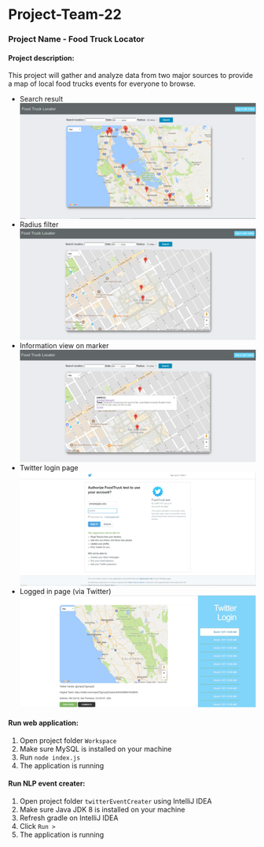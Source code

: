 # Project-Team-22

### Project Name - Food Truck Locator

#### Project description:

This project will gather and analyze data from two major sources to provide a map of local food
trucks events for everyone to browse.

- Search result
![image1](images/1.png)
- Radius filter
![image2](images/2.png)
- Information view on marker
![image3](images/3.png)
- Twitter login page
![image4](images/4_new.jpg)
- Logged in page (via Twitter)
![image5](images/5_new.jpg)

#### Run web application:

1. Open project folder `Workspace`
2. Make sure MySQL is installed on your machine
3. Run `node index.js`
4. The application is running 

#### Run NLP event creater:

1. Open project folder `twitterEventCreater` using IntelliJ IDEA
2. Make sure Java JDK 8 is installed on your machine
3. Refresh gradle on IntelliJ IDEA
4. Click `Run >`
5. The application is running
